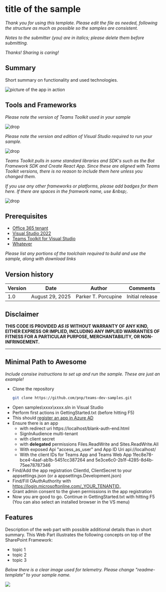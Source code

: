 # title of the sample

_Thank you for using this template. Please edit the file as needed, following the structure as much as possible so the samples are consistent._

_Notes to the submitter (you) are in italics; please delete them before submitting._

_Thanks! Sharing is caring!_

## Summary

Short summary on functionality and used technologies.

![picture of the app in action](#)

## Tools and Frameworks

_Please note the version of Teams Toolkit used in your sample_

![drop](https://img.shields.io/badge/Teams&nbsp;Toolkit&nbsp;for&nbsp;VS&nbsp;Code-x.y-green.svg)

_Please note the version and edition of Visual Studio required to run your sample._

![drop](https://img.shields.io/badge/Visual&nbsp;Studiot&nbsp;2022&nbsp;Community&nbsp;Edition-x.y-green.svg)

_Teams Toolkit pulls in some standard libraries and SDK's such as the Bot Framework SDK and Create React App. Since these are aligned with Teams Toolkit versions, there is no reason to include them here unless you changed them._

_If you use any other frameworks or platforms, please add badges for them here. If there are spaces in the framwork name, use &amp;nbsp;._

![drop](https://img.shields.io/badge/Some&nbsp;Framework-x.y-green.svg)

## Prerequisites

* [Office 365 tenant](https://dev.office.com/sharepoint/docs/spfx/set-up-your-development-environment)
* [Visual Studio 2022](https://visualstudio.microsoft.com/vs/community/)
* [Teams Toolkit for Visual Studio](https://learn.microsoft.com/microsoftteams/platform/toolkit/install-teams-toolkit?tabs=vscode)
* [Whatever](#)

_Please list any portions of the toolchain required to build and use the sample, along with download links_

## Version history

Version|Date|Author|Comments
-------|----|----|--------
1.0|August 29, 2025|Parker T. Porcupine|Initial release

## Disclaimer

**THIS CODE IS PROVIDED *AS IS* WITHOUT WARRANTY OF ANY KIND, EITHER EXPRESS OR IMPLIED, INCLUDING ANY IMPLIED WARRANTIES OF FITNESS FOR A PARTICULAR PURPOSE, MERCHANTABILITY, OR NON-INFRINGEMENT.**

---

## Minimal Path to Awesome

_Include consise instructions to set up and run the sample. These are just an example!_

- Clone the repository
    ```bash
    git clone https://github.com/pnp/teams-dev-samples.git
- Open samples\xxxx\xxxx.sln in Visual Studio
- Perform first actions in GettingStarted.txt (before hitting F5)
- This should [register an app in Azure AD](https://learn.microsoft.com/en-us/microsoftteams/platform/toolkit/add-single-sign-on?pivots=visual-studio&WT.mc_id=M365-MVP-5004617#add-sso-to-teams-app-for-visual-studio)
- Ensure there is an app 
  - with redirect uri https://localhost/blank-auth-end.html
  - SignInAudience multi-tenant
  - with client secret
  - with **delegated** permissions Files.ReadWrite and Sites.ReadWrite.All
  - With exposed Api "access_as_user" and App ID Uri api://localhost/<App ID>
  - With the client IDs for Teams App and Teams Web App 1fec8e78-bce4-4aaf-ab1b-5451cc387264 and 5e3ce6c0-2b1f-4285-8d4b-75ee78787346
- Find/Add the app registration ClientId, ClientSecret to your appsettings.json (or a appsettings.Development.json)
- Find/Fill OAuthAuthority with https://login.microsoftonline.com/_YOUR_TENANTID_
- Grant admin consent to the given permissions in the app registration
- Now you are good to go. Continue in GettingStarted.txt with hitting F5 (You can also select an installed browser in the VS menu)

## Features

Description of the web part with possible additional details than in short summary. 
This Web Part illustrates the following concepts on top of the SharePoint Framework:

* topic 1
* topic 2
* topic 3

_Below there is a clear image used for telemetry. Please change "readme-template" to your sample name._

<img src="https://m365-visitor-stats.azurewebsites.net/sp-dev-fx-webparts/samples/readme-template" />